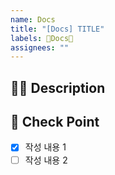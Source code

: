 ```yaml
---
name: Docs
title: "[Docs] TITLE"
labels: 📝Docs📝
assignees: ""
---
```


## 🤷‍♂️ Description

<!-- 작성하고자하는 내용에 대해 작성해 주세요. -->

## 📝 Check Point

<!-- 작성 내용 리스트로 작성해주세요. -->

- [x] 작성 내용 1
- [ ] 작성 내용 2
